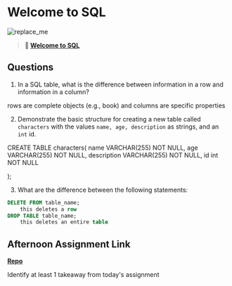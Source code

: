 # Welcome to SQL

![replace_me](https://codeworks.blob.core.windows.net/public/assets/img/illustrations/placeholder.svg)

> **📖 [Welcome to SQL](https://codeworksacademy.com/fs-student-guide/resources/wk11/01-MySQL-GettingStarted)**

## Questions

1. In a SQL table, what is the difference between information in a row and information in a column?

rows are complete objects (e.g., book) and columns are specific properties

2. Demonstrate the basic structure for creating a new table called `characters` with the values `name, age, description` as strings, and an `int` id.

CREATE TABLE characters(
    name VARCHAR(255) NOT NULL,
    age VARCHAR(255) NOT NULL,
    description VARCHAR(255) NOT NULL,
    id int NOT NULL
    
);

3. What are the difference between the following statements: 
```sql
DELETE FROM table_name;
    this deletes a row
DROP TABLE table_name;
    this deletes an entire table
```

## Afternoon Assignment Link

**[Repo](https://github.com/KellyWemmer/GregsListSQL)**

Identify at least 1 takeaway from today's assignment
